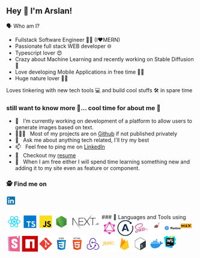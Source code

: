 
## Hey 👋 I'm Arslan!
🗣️ Who am I?
* Fullstack Software Engineer 🧑‍🎨 (I❤️MERN)
* Passionate full stack WEB developer 🌐
* Typescript lover 😍
* Crazy about Machine Learning and recently working on Stable Diffusion 🎨
* Love developing Mobile Applications in free time 👨‍🏫
* Huge nature lover 🌳🌲

 
 Loves tinkering with new tech tools 💻 and build cool stuffs 🛠️ in spare time
  <br/>


### still want to know more 🤦... cool time for about me 🧐

- 🌱 &nbsp; I’m currently working on development of a platform to allow users to generate images based on text.
- 👨🏻‍💻 &nbsp; Most of my projects are on [Github](https://github.com/ayounas02?tab=repositories) if not published privately
- 💬 &nbsp; Ask me about anything tech related, I'll try my best
- 📫 &nbsp; Feel free to ping me on [LinkedIn](https://linkedin.com/in/arslan-younas/)
- 📝 &nbsp; Checkout my [resume](https://github.com/ayounas02/ayounas02/raw/main/assets/ARSLAN_FULLSTACK_RESUME.pdf)
- 👻 &nbsp; When I am free either I will spend time learning something new and adding it to my site even as feature or component.

### 🕵️ Find me on
<a href='https://linkedin.com/in/arslan-younas' target="_blank"><img align='left' alt="linkedin" src="https://github.com/ayounas02/ayounas02/raw/main/assets/linkedin.svg" height='25px'/></a>&nbsp; &nbsp; &nbsp;

<br/>
### 🔨 Languages and Tools using
<a href="https://reactjs.org/" target="_blank"> <img align="left" alt="React" height ="42px" src="https://github.com/ayounas02/ayounas02/raw/main/assets/react.svg"></a>
<a href="https://www.typescriptlang.org/" target="_blank"><img align="left" alt="Typescript" height ="42px" src="https://github.com/ayounas02/ayounas02/raw/main/assets/typescript.svg"></a>
<a href="https://developer.mozilla.org/en-US/docs/Web/JavaScript" target="_blank"><img align="left" alt="JavaScript" height ="42px" src="https://github.com/ayounas02/ayounas02/raw/main/assets/javascript.svg"></a>
<a href="https://nodejs.org" target="_blank"><img align="left" alt="Node.js" height ="42px" src="https://github.com/ayounas02/ayounas02/raw/main/assets/node.svg"></a>
<a href="https://nextjs.org/examples" target="_blank"><img align="left" alt="Next.js" height ="42px" src="https://github.com/ayounas02/ayounas02/raw/main/assets/next.svg"></a>
<a href="https://graphql.org/learn/" target="_blank"><img align="left" alt="GraphQL" height ="42px" src="https://github.com/ayounas02/ayounas02/raw/main/assets/graphql.svg"></a>
<a href="https://www.apollographql.com/docs/react/" target="_blank"><img align="left" alt="Apollo Client" height ="42px" src="https://github.com/ayounas02/ayounas02/raw/main/assets/apollo.png"></a>
<a href="https://sass-lang.com/" target="_blank"><img src="https://github.com/ayounas02/ayounas02/raw/main/assets/sass.svg" align="left" alt="Sass and Scss" height='42px'/> </a>
<a href="https://styled-components.com/docs/" target="_blank"><img align="left" alt="Styled components" height ="42px" src="https://github.com/ayounas02/ayounas02/raw/main/assets/styled-component.png"></a>
<a href="https://mantine.dev/getting-started/" target="_blank"><img align="left" alt="Mantine UI"  height="42px" src="https://github.com/ayounas02/ayounas02/raw/main/assets/mantine.svg"></a>
<a href="https://mdxjs.com/guides/" target="_blank"><img align="left" alt="MDX" height ="30px" src="https://github.com/ayounas02/ayounas02/raw/main/assets/mdx.svg"></a>
<a href="https://storybook.js.org/docs/react/get-started/introduction" target="_blank"><img src="https://raw.githubusercontent.com/ayounas02/ayounas02/main/assets/storybook.png" align="left" alt="storybook" height='42px'/> </a>
<a href="https://docs.npmjs.com/getting-started" target="_blank"><img src="https://github.com/ayounas02/ayounas02/raw/main/assets/npm.svg" align="left" alt="NPM" height='42px'/> </a>
<a href="https://git-scm.com/" target="_blank"><img src="https://github.com/ayounas02/ayounas02/raw/main/assets/git-scm.svg" align="left" alt="Babel js" height='42px'/> </a>
<a href="https://developer.mozilla.org/en-US/docs/Learn/CSS" target="_blank"><img align="left" src="https://github.com/ayounas02/ayounas02/raw/main/assets/css.svg" alt="CSS" height ="42px"/></a>
<a href="https://developer.mozilla.org/en-US/docs/Learn/Getting_started_with_the_web/HTML_basics" target="_blank"><img src="https://github.com/ayounas02/ayounas02/raw/main/assets/html.svg" align="left" alt="HTML" height='42px'/> </a>
<a href="https://redux.js.org/introduction/getting-started" target="_blank"><img src="https://github.com/ayounas02/ayounas02/raw/main/assets/redux.svg" align="left" alt="Redux" height='42px'/> </a>
<a href="https://babeljs.io/" target="_blank"><img src="https://github.com/ayounas02/ayounas02/raw/main/assets/babel.svg" align="left" alt="Bash" height='42px'/> </a>
<a href="https://firebase.google.com/" target="_blank"><img align="left" src="https://github.com/ayounas02/ayounas02/raw/main/assets/firebase.svg" alt="firebase" height ="42px"/></a>
<a href="https://www.gnu.org/software/bash/manual/bash.html" target="_blank"><img src="https://github.com/ayounas02/ayounas02/raw/main/assets/bash-colored.svg" align="left" alt="git" height='42px'/> </a>
<a href="https://docs.docker.com/get-started/" target="_blank"><img src="https://github.com/ayounas02/ayounas02/raw/main/assets/docker.svg" align="left" alt="Docker" height='42px'/> </a>
<a href="https://www.jetbrains.com/webstorm/learn/" target="_blank"><img src="https://github.com/ayounas02/ayounas02/raw/main/assets/webstorm.png" align="left" alt="Webstorm IDE" height='32px' width='32px'/> </a>

